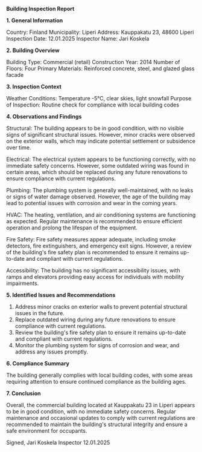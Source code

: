  **Building Inspection Report**

**1. General Information**

Country: Finland
Municipality: Liperi
Address: Kauppakatu 23, 48600 Liperi
Inspection Date: 12.01.2025
Inspector Name: Jari Koskela

**2. Building Overview**

Building Type: Commercial (retail)
Construction Year: 2014
Number of Floors: Four
Primary Materials: Reinforced concrete, steel, and glazed glass facade

**3. Inspection Context**

Weather Conditions: Temperature -5°C, clear skies, light snowfall
Purpose of Inspection: Routine check for compliance with local building codes

**4. Observations and Findings**

Structural: The building appears to be in good condition, with no visible signs of significant structural issues. However, minor cracks were observed on the exterior walls, which may indicate potential settlement or subsidence over time.

Electrical: The electrical system appears to be functioning correctly, with no immediate safety concerns. However, some outdated wiring was found in certain areas, which should be replaced during any future renovations to ensure compliance with current regulations.

Plumbing: The plumbing system is generally well-maintained, with no leaks or signs of water damage observed. However, the age of the building may lead to potential issues with corrosion and wear in the coming years.

HVAC: The heating, ventilation, and air conditioning systems are functioning as expected. Regular maintenance is recommended to ensure efficient operation and prolong the lifespan of the equipment.

Fire Safety: Fire safety measures appear adequate, including smoke detectors, fire extinguishers, and emergency exit signs. However, a review of the building's fire safety plan is recommended to ensure it remains up-to-date and compliant with current regulations.

Accessibility: The building has no significant accessibility issues, with ramps and elevators providing easy access for individuals with mobility impairments.

**5. Identified Issues and Recommendations**

1. Address minor cracks on exterior walls to prevent potential structural issues in the future.
2. Replace outdated wiring during any future renovations to ensure compliance with current regulations.
3. Review the building's fire safety plan to ensure it remains up-to-date and compliant with current regulations.
4. Monitor the plumbing system for signs of corrosion and wear, and address any issues promptly.

**6. Compliance Summary**

The building generally complies with local building codes, with some areas requiring attention to ensure continued compliance as the building ages.

**7. Conclusion**

Overall, the commercial building located at Kauppakatu 23 in Liperi appears to be in good condition, with no immediate safety concerns. Regular maintenance and occasional updates to comply with current regulations are recommended to maintain the building's structural integrity and ensure a safe environment for occupants.

Signed,
Jari Koskela
Inspector
12.01.2025